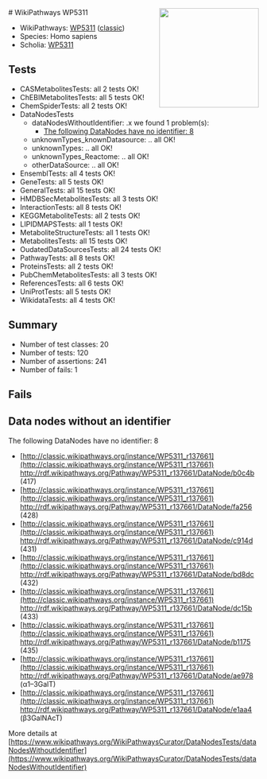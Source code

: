 <img style="float: right; width: 200px" src="https://upload.wikimedia.org/wikipedia/commons/thumb/8/83/Wplogo_with_text_500.png/640px-Wplogo_with_text_500.png" />
# WikiPathways WP5311

* WikiPathways: [WP5311](https://wikipathways.org/pathways/WP5311) ([classic](https://classic.wikipathways.org/instance/WP5311))
* Species: Homo sapiens
* Scholia: [WP5311](https://scholia.toolforge.org/wikipathways/WP5311)
## Tests
* CASMetabolitesTests: all 2 tests OK!
* ChEBIMetabolitesTests: all 5 tests OK!
* ChemSpiderTests: all 2 tests OK!
* DataNodesTests
    * dataNodesWithoutIdentifier: .x we found 1 problem(s):
        * [The following DataNodes have no identifier: 8](#d2d32fa7)
    * unknownTypes_knownDatasource: .. all OK!
    * unknownTypes: .. all OK!
    * unknownTypes_Reactome: .. all OK!
    * otherDataSource: .. all OK!
* EnsemblTests: all 4 tests OK!
* GeneTests: all 5 tests OK!
* GeneralTests: all 15 tests OK!
* HMDBSecMetabolitesTests: all 3 tests OK!
* InteractionTests: all 8 tests OK!
* KEGGMetaboliteTests: all 2 tests OK!
* LIPIDMAPSTests: all 1 tests OK!
* MetaboliteStructureTests: all 1 tests OK!
* MetabolitesTests: all 15 tests OK!
* OudatedDataSourcesTests: all 24 tests OK!
* PathwayTests: all 8 tests OK!
* ProteinsTests: all 2 tests OK!
* PubChemMetabolitesTests: all 3 tests OK!
* ReferencesTests: all 6 tests OK!
* UniProtTests: all 5 tests OK!
* WikidataTests: all 4 tests OK!


## Summary

* Number of test classes: 20
* Number of tests: 120
* Number of assertions: 241
* Number of fails: 1

## Fails

<a name="d2d32fa7" />

## Data nodes without an identifier

The following DataNodes have no identifier: 8

* [http://classic.wikipathways.org/instance/WP5311_r137661](http://classic.wikipathways.org/instance/WP5311_r137661) http://rdf.wikipathways.org/Pathway/WP5311_r137661/DataNode/b0c4b (417)
* [http://classic.wikipathways.org/instance/WP5311_r137661](http://classic.wikipathways.org/instance/WP5311_r137661) http://rdf.wikipathways.org/Pathway/WP5311_r137661/DataNode/fa256 (428)
* [http://classic.wikipathways.org/instance/WP5311_r137661](http://classic.wikipathways.org/instance/WP5311_r137661) http://rdf.wikipathways.org/Pathway/WP5311_r137661/DataNode/c914d (431)
* [http://classic.wikipathways.org/instance/WP5311_r137661](http://classic.wikipathways.org/instance/WP5311_r137661) http://rdf.wikipathways.org/Pathway/WP5311_r137661/DataNode/bd8dc (432)
* [http://classic.wikipathways.org/instance/WP5311_r137661](http://classic.wikipathways.org/instance/WP5311_r137661) http://rdf.wikipathways.org/Pathway/WP5311_r137661/DataNode/dc15b (433)
* [http://classic.wikipathways.org/instance/WP5311_r137661](http://classic.wikipathways.org/instance/WP5311_r137661) http://rdf.wikipathways.org/Pathway/WP5311_r137661/DataNode/b1175 (435)
* [http://classic.wikipathways.org/instance/WP5311_r137661](http://classic.wikipathways.org/instance/WP5311_r137661) http://rdf.wikipathways.org/Pathway/WP5311_r137661/DataNode/ae978 (α1–3GalT)
* [http://classic.wikipathways.org/instance/WP5311_r137661](http://classic.wikipathways.org/instance/WP5311_r137661) http://rdf.wikipathways.org/Pathway/WP5311_r137661/DataNode/e1aa4 (β3GalNAcT)


More details at [https://www.wikipathways.org/WikiPathwaysCurator/DataNodesTests/dataNodesWithoutIdentifier](https://www.wikipathways.org/WikiPathwaysCurator/DataNodesTests/dataNodesWithoutIdentifier)

